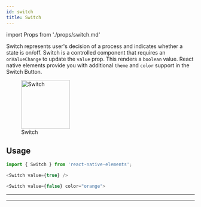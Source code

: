 ```yaml
---
id: switch
title: Switch
---
```


import Props from './props/switch.md'

Switch represents user's decision of a process and indicates whether a state is on/off. Switch is a controlled component that requires an `onValueChange` to update the `value` prop. This renders a `boolean` value. React native elements provide you with additional `theme` and `color` support in the Switch Button.

<div className="component-preview component-preview--grid component-preview--grid-3">
   <figure>
    <img src="/img/switch_gif.gif" alt="Switch" height="130px"/>
    <figcaption>Switch</figcaption>
  </figure>
</div>

## Usage

```js
import { Switch } from 'react-native-elements';
```

```js
<Switch value={true} />

<Switch value={false} color="orange">

```

---

<Props />

---
